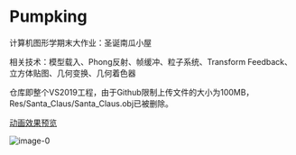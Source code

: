 # Pumpking
计算机图形学期末大作业：圣诞南瓜小屋

相关技术：模型载入、Phong反射、帧缓冲、粒子系统、Transform Feedback、立方体贴图、几何变换、几何着色器

仓库即整个VS2019工程，由于Github限制上传文件的大小为100MB，Res/Santa_Claus/Santa_Claus.obj已被删除。

[动画效果预览](https://www.bilibili.com/video/BV1CT4y1D7sQ?spm_id_from=333.999.0.0)

![image-0](https://github.com/wwwwwwOwO/Pumpking/tree/main/Res/view.png)
